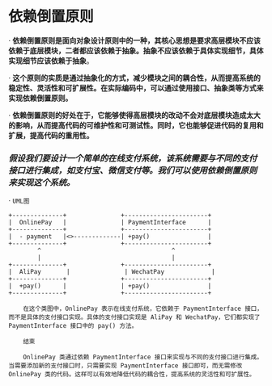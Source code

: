 # 依赖倒置原则

· **依赖倒置原则是面向对象设计原则中的一种，其核心思想是要求高层模块不应该依赖于底层模块，二者都应该依赖于抽象。抽象不应该依赖于具体实现细节，具体实现细节应该依赖于抽象**。  
  
· **这个原则的实质是通过抽象化的方式，减少模块之间的耦合性，从而提高系统的稳定性、灵活性和可扩展性。在实际编码中，可以通过使用接口、抽象类等方式来实现依赖倒置原则。**  

· **依赖倒置原则的好处在于，它能够使得高层模块的改动不会对底层模块造成太大的影响，从而提高代码的可维护性和可测试性。同时，它也能够促进代码的复用和扩展，提高代码的重用性。**  


### *假设我们要设计一个简单的在线支付系统，该系统需要与不同的支付接口进行集成，如支付宝、微信支付等。我们可以使用依赖倒置原则来实现这个系统。*  

· `UML图`
``` 
+--------------+               +-----------------------+
|  OnlinePay   |               | PaymentInterface      |
+--------------+               +-----------------------+
|  - payment   |<>-------------| +pay()                |
+--------------+               +-----------------------+
        ^                                    ^
        |                                    |
+--------------+               +-----------------------+
|  AliPay       |               | WechatPay             |
+--------------+               +-----------------------+
|  +pay()      |               | +pay()                |
+--------------+               +-----------------------+
```

```
    在这个类图中，OnlinePay 表示在线支付系统，它依赖于 PaymentInterface 接口，而不是具体的支付接口实现。具体的支付接口实现是 AliPay 和 WechatPay，它们都实现了 PaymentInterface 接口中的 pay() 方法。
```

```  
    结束

    OnlinePay 类通过依赖 PaymentInterface 接口来实现与不同的支付接口进行集成。当需要添加新的支付接口时，只需要实现 PaymentInterface 接口即可，而无需修改 OnlinePay 类的代码。这样可以有效地降低代码的耦合性，提高系统的灵活性和可扩展性。
```